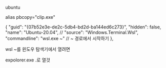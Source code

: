 ubuntu

alias pbcopy="clip.exe"


  {
                "guid": "{07b52e3e-de2c-5db4-bd2d-ba144ed6c273}",
                "hidden": false,
                "name": "Ubuntu-20.04",
                // "source": "Windows.Terminal.Wsl",
                "commandline": "wsl.exe ~" // ~ 경로에서 시작하기
            },


wsl ~를 윈도우 탐색기에서 열려면

expolorer.exe .로 열것